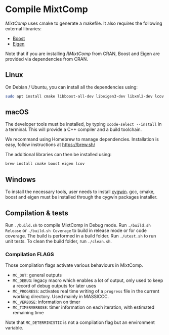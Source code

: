 # Compile MixtComp

*MixtComp* uses cmake to generate a makefile. It also requires the following external libraries:

- [Boost](https://www.boost.org/)
- [Eigen](http://eigen.tuxfamily.org)

Note that if you are installing *RMixtComp* from CRAN, Boost and Eigen are provided via dependencies from CRAN.

## Linux

On Debian / Ubuntu, you can install all the dependencies using:

``` bash
sudo apt install cmake libboost-all-dev libeigen3-dev libxml2-dev lcov genhtml
```

## macOS

The developer tools must be installed, by typing `xcode-select --install` in a terminal. This will provide a C++ compiler and a build toolchain.

We recommand using Homebrew to manage dependencies. Installation is easy, follow instructions at <https://brew.sh/>

The additional libraries can then be installed using:

``` bash
brew install cmake boost eigen lcov
```

## Windows

To install the necessary tools, user needs to install [cygwin](https://www.cygwin.com/). gcc, cmake, boost and eigen must be installed through the cygwin packages installer.

## Compilation & tests

Run `./build.sh` to compile MixtComp in Debug mode. Run `./build.sh Release` or `./build.sh Coverage` to build in release mode or for code coverage. The build is performed in a build folder.
Run `./utest.sh` to run unit tests.
To clean the build folder, run `./clean.sh`.

### Compilation FLAGS

Those compilation flags activate various behaviours in MixtComp.

- `MC_OUT`: general outputs
- `MC_DEBUG`: legacy macro which enables a lot of output, only used to keep a record of debug outputs for later uses
- `MC_PROGRESS`: activates real time writing of a `progress` file in the current working directory. Used mainly in MASSICCC.
- `MC_VERBOSE`: information on timer
- `MC_TIMERVERBOSE`: timer information on each iteration, with estimated remaining time

Note that `MC_DETERMINISTIC` is not a compilation flag but an environment variable.
